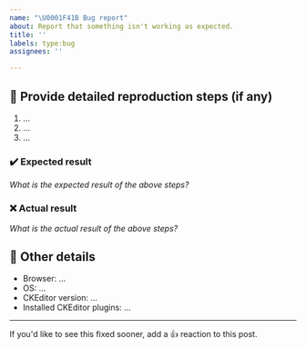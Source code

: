 ```yaml
---
name: "\U0001F41B Bug report"
about: Report that something isn't working as expected.
title: ''
labels: type:bug
assignees: ''

---
```


## 📝 Provide detailed reproduction steps (if any)

1. …
2. …
3. …

### ✔️ Expected result

_What is the expected result of the above steps?_

### ❌ Actual result

_What is the actual result of the above steps?_

## 📃 Other details

* Browser: …
* OS: …
* CKEditor version: …
* Installed CKEditor plugins: …

---

If you'd like to see this fixed sooner, add a 👍 reaction to this post.

